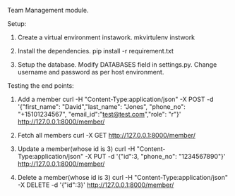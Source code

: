 Team Management module.

Setup:
1. Create a virtual environment instawork.
   mkvirtulenv instwork

2. Install the dependencies.
   pip install -r requirement.txt

3. Setup the database.
   Modify DATABASES field in settings.py. Change username and password as per host environment.


Testing the end points:
1. Add a member
   curl -H "Content-Type:application/json" -X POST -d '{"first_name": "David","last_name": "Jones", "phone_no": "+15101234567", "email_id":"test@test.com","role": "r"}' http://127.0.0.1:8000/member/

2. Fetch all members
   curl -X GET http://127.0.0.1:8000/member/

3. Update a member(whose id is 3)
   curl -H "Content-Type:application/json" -X PUT -d '{"id":3, "phone_no": "1234567890"}' http://127.0.0.1:8000/member/

4. Delete a member(whose id is 3)
   curl -H "Content-Type:application/json" -X DELETE -d '{"id":3}' http://127.0.0.1:8000/member/
